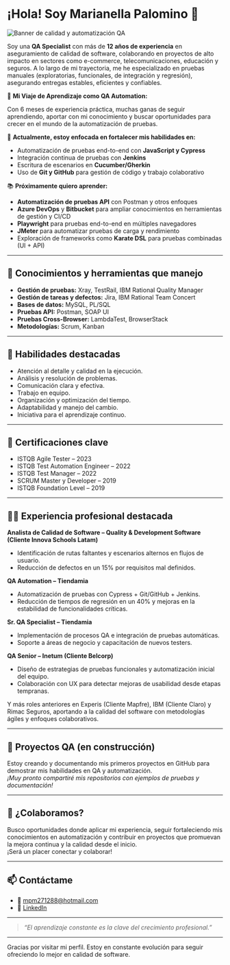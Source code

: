 # ¡Hola! Soy Marianella Palomino 👋

![Banner de calidad y automatización QA](https://placehold.co/800x200/7C3AED/FFFFFF?text=QA+Specialist+%7C+QA+Automation+in+Progress)

Soy una **QA Specialist** con más de **12 años de experiencia** en aseguramiento de calidad de software, colaborando en proyectos de alto impacto en sectores como e-commerce, telecomunicaciones, educación y seguros. A lo largo de mi trayectoria, me he especializado en pruebas manuales (exploratorias, funcionales, de integración y regresión), asegurando entregas estables, eficientes y confiables.

🚀 **Mi Viaje de Aprendizaje como QA Automation:**

Con 6 meses de experiencia práctica, muchas ganas de seguir aprendiendo, aportar con mi conocimiento y buscar oportunidades para crecer en el mundo de la automatización de pruebas.

🌱 **Actualmente, estoy enfocada en fortalecer mis habilidades en:**
- Automatización de pruebas end-to-end con **JavaScript y Cypress**
- Integración continua de pruebas con **Jenkins**
- Escritura de escenarios en **Cucumber/Gherkin**
- Uso de **Git y GitHub** para gestión de código y trabajo colaborativo

📚 **Próximamente quiero aprender:**
- **Automatización de pruebas API** con Postman y otros enfoques  
- **Azure DevOps** y **Bitbucket** para ampliar conocimientos en herramientas de gestión y CI/CD
- **Playwright** para pruebas end-to-end en múltiples navegadores
- **JMeter** para automatizar pruebas de carga y rendimiento
- Exploración de frameworks como **Karate DSL** para pruebas combinadas (UI + API)

---

## 🔧 **Conocimientos y herramientas que manejo**
- **Gestión de pruebas:** Xray, TestRail, IBM Rational Quality Manager
- **Gestión de tareas y defectos:** Jira, IBM Rational Team Concert
- **Bases de datos:** MySQL, PL/SQL
- **Pruebas API:** Postman, SOAP UI
- **Pruebas Cross-Browser:** LambdaTest, BrowserStack
- **Metodologías:** Scrum, Kanban
  
---

## 🧠 Habilidades destacadas
- Atención al detalle y calidad en la ejecución.
- Análisis y resolución de problemas.
- Comunicación clara y efectiva.
- Trabajo en equipo.
- Organización y optimización del tiempo.
- Adaptabilidad y manejo del cambio.
- Iniciativa para el aprendizaje continuo.

---

## 📜 **Certificaciones clave**
- ISTQB Agile Tester – 2023  
- ISTQB Test Automation Engineer – 2022  
- ISTQB Test Manager – 2022  
- SCRUM Master y Developer – 2019  
- ISTQB Foundation Level – 2019

---

## 👩‍💻 **Experiencia profesional destacada**
**Analista de Calidad de Software – Quality & Development Software (Cliente Innova Schools Latam)**  
- Identificación de rutas faltantes y escenarios alternos en flujos de usuario.
- Reducción de defectos en un 15% por requisitos mal definidos.

**QA Automation – Tiendamia**  
- Automatización de pruebas con Cypress + Git/GitHub + Jenkins.
- Reducción de tiempos de regresión en un 40% y mejoras en la estabilidad de funcionalidades críticas.

**Sr. QA Specialist – Tiendamia**  
- Implementación de procesos QA e integración de pruebas automáticas.
- Soporte a áreas de negocio y capacitación de nuevos testers.

**QA Senior – Inetum (Cliente Belcorp)**  
- Diseño de estrategias de pruebas funcionales y automatización inicial del equipo.
- Colaboración con UX para detectar mejoras de usabilidad desde etapas tempranas.

Y más roles anteriores en Experis (Cliente Mapfre), IBM (Cliente Claro) y Rimac Seguros, aportando a la calidad del software con metodologías ágiles y enfoques colaborativos.

---

## 📂 **Proyectos QA (en construcción)**

Estoy creando y documentando mis primeros proyectos en GitHub para demostrar mis habilidades en QA y automatización.  
*¡Muy pronto compartiré mis repositorios con ejemplos de pruebas y documentación!*

---

## 🤝 **¿Colaboramos?**

Busco oportunidades donde aplicar mi experiencia, seguir fortaleciendo mis conocimientos en automatización y contribuir en proyectos que promuevan la mejora continua y la calidad desde el inicio.  
¡Será un placer conectar y colaborar!

---

## 📫 **Contáctame**

- 📧 mpm271288@hotmail.com  
- 🔗 [LinkedIn](https://www.linkedin.com/in/marianella-palomino)

---

> *“El aprendizaje constante es la clave del crecimiento profesional.”*

---

Gracias por visitar mi perfil. Estoy en constante evolución para seguir ofreciendo lo mejor en calidad de software.
